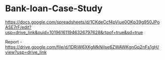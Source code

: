 # Bank-loan-Case-Study

https://docs.google.com/spreadsheets/d/1CKdeCcf4pViue0OKp39g950JPoASE7rF/edit?usp=drive_link&ouid=101961611946326797628&rtpof=true&sd=true

Report - https://drive.google.com/file/d/1DRiW6XKgMkNjIse6ZWAWKgnGp2nFs1gH/view?usp=drive_link

